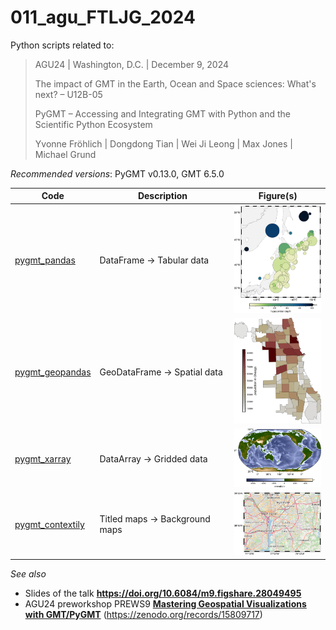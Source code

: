 # 011_agu_FTLJG_2024

Python scripts related to:

> AGU24 | Washington, D.C. | December 9, 2024
>
> The impact of GMT in the Earth, Ocean and Space sciences: What's next? – U12B-05
>
> PyGMT – Accessing and Integrating GMT with Python and the Scientific Python Ecosystem
>
> Yvonne Fröhlich | Dongdong Tian | Wei Ji Leong | Max Jones | Michael Grund

_Recommended versions_: PyGMT v0.13.0, GMT 6.5.0

| Code | Description | Figure(s) |
| --- | --- | --- |
| [pygmt_pandas](https://github.com/yvonnefroehlich/gmt-pygmt-plotting/blob/main/011_agu_FTLJG_2024/FTLJG_agu24_u12b05_pygmt_pandas.py)         | DataFrame → Tabular data      | <img src="https://github.com/yvonnefroehlich/gmt-pygmt-plotting/blob/main/011_agu_FTLJG_2024/02_out_figs/FTLJG_agu24_u12b05_pygmt_pandas.png" width="150">     |
| [pygmt_geopandas](https://github.com/yvonnefroehlich/gmt-pygmt-plotting/blob/main/011_agu_FTLJG_2024/FTLJG_agu24_u12b05_pygmt_geopandas.py)   | GeoDataFrame → Spatial data   | <img src="https://github.com/yvonnefroehlich/gmt-pygmt-plotting/blob/main/011_agu_FTLJG_2024/02_out_figs/FTLJG_agu24_u12b05_pygmt_geopandas.png" width="150">  |
| [pygmt_xarray](https://github.com/yvonnefroehlich/gmt-pygmt-plotting/blob/main/011_agu_FTLJG_2024/FTLJG_agu24_u12b05_pygmt_xarray.py)         | DataArray → Gridded data      | <img src="https://github.com/yvonnefroehlich/gmt-pygmt-plotting/blob/main/011_agu_FTLJG_2024/02_out_figs/FTLJG_agu24_u12b05_pygmt_xarray.png" width="150">     |
| [pygmt_contextily](https://github.com/yvonnefroehlich/gmt-pygmt-plotting/blob/main/011_agu_FTLJG_2024/FTLJG_agu24_u12b05_pygmt_contextily.py) | Titled maps → Background maps | <img src="https://github.com/yvonnefroehlich/gmt-pygmt-plotting/blob/main/011_agu_FTLJG_2024/02_out_figs/FTLJG_agu24_u12b05_pygmt_contextily.png" width="150"> |

_See also_

- Slides of the talk **https://doi.org/10.6084/m9.figshare.28049495**
- AGU24 preworkshop PREWS9 **[Mastering Geospatial Visualizations with GMT/PyGMT](https://www.generic-mapping-tools.org/agu24workshop)** (https://zenodo.org/records/15809717)
